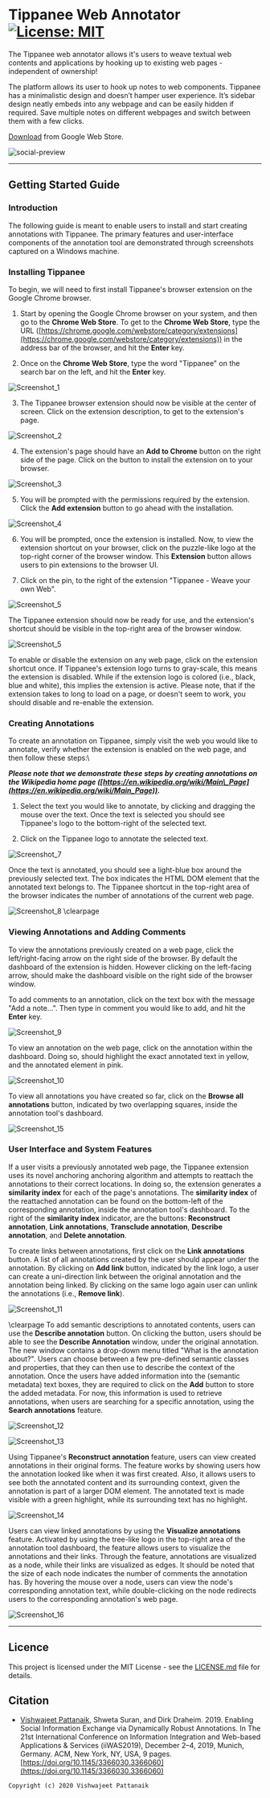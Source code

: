 # Tippanee Web Annotator &nbsp;&nbsp;&nbsp;&nbsp;&nbsp;&nbsp; [![License: MIT](https://img.shields.io/badge/License-MIT-green.svg)](https://opensource.org/licenses/MIT)

The Tippanee web annotator allows it's users to weave textual web contents and applications by hooking up to existing web pages - independent of ownership!

The platform allows its user to hook up notes to web components. Tippanee has a minimalistic design and doesn’t hamper user experience. It’s sidebar design neatly embeds into any webpage and can be easily hidden if required. Save multiple notes on different webpages and switch between them with a few clicks.

[Download](https://chrome.google.com/webstore/detail/tippanee-weave-your-own-w/ccfghgegoegbjgloocplalkhfimgaccb?hl=en) from Google Web Store.

![social-preview](/social-preview/tippanee_social-preview.png)

---

## Getting Started Guide

### Introduction

The following guide is meant to enable users to install and start creating annotations with Tippanee. The primary features and user-interface components of the annotation tool are demonstrated through screenshots captured on a Windows machine.

### Installing Tippanee

To begin, we will need to first install Tippanee's browser extension on the Google Chrome browser.

1. Start by opening the Google Chrome browser on your system, and then go to the **Chrome Web Store**.  To get to the **Chrome Web Store**, type the URL ([https://chrome.google.com/webstore/category/extensions](https://chrome.google.com/webstore/category/extensions)) in the address bar of the browser, and hit the **Enter** key.

2. Once on the **Chrome Web Store**, type the word "Tippanee" on the search bar on the left, and hit the **Enter** key.

![Screenshot_1](/docs/screenshots/Screenshot_1.png)

3. The Tippanee browser extension should now be visible at the center of screen. Click on the extension description, to get to the extension's page.

![Screenshot_2](/docs/screenshots/Screenshot_2.png)

4. The extension's page should have an **Add to Chrome** button on the right side of the page. Click on the button to install the extension on to your browser.
    
![Screenshot_3](/docs/screenshots/Screenshot_3.png)
    
5. You will be prompted with the permissions required by the extension. Click the **Add extension** button to go ahead with the installation.
    
![Screenshot_4](/docs/screenshots/Screenshot_4.png)
    
6. You will be prompted, once the extension is installed. Now, to view the extension shortcut on your browser, click on the puzzle-like logo at the top-right corner of the browser window. This **Extension** button allows users to pin extensions to the browser UI.
    
7. Click on the pin, to the right of the extension "Tippanee - Weave your own Web".
    
![Screenshot_5](/docs/screenshots/Screenshot_5.png)

The Tippanee extension should now be ready for use, and the extension's shortcut should be visible in the top-right area of the browser window.

![Screenshot_5](/docs/screenshots/Screenshot_6.png)

To enable or disable the extension on any web page, click on the extension shortcut once. If Tippanee's extension logo turns to gray-scale, this means the extension is disabled. While if the extension logo is colored (i.e., black, blue and white), this implies the extension is active. Please note, that if the extension takes to long to load on a page, or doesn't seem to work, you should disable and re-enable the extension.

### Creating Annotations

To create an annotation on Tippanee, simply visit the web you would like to annotate, verify whether the extension is enabled on the web page, and then follow these steps:\\

***Please note that we demonstrate these steps by creating annotations on the Wikipedia home page ([https://en.wikipedia.org/wiki/Main\_Page](https://en.wikipedia.org/wiki/Main_Page)).***

1. Select the text you would like to annotate, by clicking and dragging the mouse over the text. Once the text is selected you should see Tippanee's logo to the bottom-right of the selected text.

2. Click on the Tippanee logo to annotate the selected text.

![Screenshot_7](/docs/screenshots/Screenshot_7.png)


Once the text is annotated, you should see a light-blue box around the previously selected text. The box indicates the HTML DOM element that the annotated text belongs to. The Tippanee shortcut in the top-right area of the browser indicates the number of annotations of the current web page.

![Screenshot_8](/docs/screenshots/Screenshot_8.png)
\clearpage
### Viewing Annotations and Adding Comments

To view the annotations previously created on a web page, click the left/right-facing arrow on the right side of the browser. By default the dashboard of the extension is hidden. However clicking on the left-facing arrow, should make the dashboard visible on the right side of the browser window.

To add comments to an annotation, click on the text box with the message "Add a note...". Then type in comment you would like to add, and hit the **Enter** key.

![Screenshot_9](/docs/screenshots/Screenshot_9.png)

To view an annotation on the web page, click on the annotation within the dashboard. Doing so, should highlight the exact annotated text in yellow, and the annotated element in pink.

![Screenshot_10](/docs/screenshots/Screenshot_10.png)

To view all annotations you have created so far, click on the **Browse all annotations** button, indicated by two overlapping squares, inside the annotation tool's dashboard.

![Screenshot_15](/docs/screenshots/Screenshot_15.png)

### User Interface and System Features

If a user visits a previously annotated web page, the Tippanee extension uses its novel anchoring anchoring algorithm and attempts to reattach the annotations to their correct locations. In doing so, the extension generates a **similarity index** for each of the page's annotations. The **similarity index** of the reattached annotation can be found on the bottom-left of the corresponding annotation, inside the annotation tool's dashboard. To the right of the **similarity index** indicator, are the buttons: **Reconstruct annotation**, **Link annotations**, **Transclude annotation**, **Describe annotation**, and **Delete annotation**.

To create links between annotations, first click on the **Link annotations** button. A list of all annotations created by the user should appear under the annotation. By clicking on **Add link** button, indicated by the link logo, a user can create a uni-direction link between the original annotation and the annotation being linked. By clicking on the same logo again user can unlink the annotations (i.e., **Remove link**).

![Screenshot_11](/docs/screenshots/Screenshot_11.png)

\clearpage
To add semantic descriptions to annotated contents, users can use the **Describe annotation** button. On clicking the button, users should be able to see the **Describe Annotation** window, under the original annotation. The new window contains a drop-down menu titled "What is the annotation about?". Users can choose between a few pre-defined semantic classes and properties, that they can then use to describe the context of the annotation. Once the users have added information into the (semantic metadata) text boxes, they are required to click on the **Add** button to store the added metadata. For now, this information is used to retrieve annotations, when users are searching for a specific annotation, using the **Search annotations** feature.

![Screenshot_12](/docs/screenshots/Screenshot_12.png)

![Screenshot_13](/docs/screenshots/Screenshot_13.png)

Using Tippanee's **Reconstruct annotation** feature, users can view created annotations in their original forms. The feature works by showing users how the annotation looked like when it was first created. Also, it allows users to see both the annotated content and its surrounding context, given the annotation is part of a larger DOM element. The annotated text is made visible with a green highlight, while its surrounding text has no highlight.

![Screenshot_14](/docs/screenshots/Screenshot_14.png)

Users can view linked annotations by using the **Visualize annotations** feature. Activated by using the tree-like logo in the top-right area of the annotation tool dashboard, the feature allows users to visualize the annotations and their links. Through the feature, annotations are visualized as a node, while their links are visualized as edges. It should be noted that the size of each node indicates the number of comments the annotation has. By hovering the mouse over a node, users can view the node's corresponding annotation text, while double-clicking on the node redirects users to the corresponding annotation's web page.

![Screenshot_16](/docs/screenshots/Screenshot_16.png)

---

## Licence

This project is licensed under the MIT License - see the [LICENSE.md](/docs/LICENSE.md) file for details.

## Citation
* [Vishwajeet Pattanaik](https://github.com/vpattanaik), Shweta Suran, and Dirk Draheim. 2019. Enabling Social Information Exchange via Dynamically Robust Annotations. In The 21st International Conference on Information Integration and Web-based Applications & Services (iiWAS2019), December 2–4, 2019, Munich, Germany. ACM, New York, NY, USA, 9 pages. [https://doi.org/10.1145/3366030.3366060](https://doi.org/10.1145/3366030.3366060)

```
Copyright (c) 2020 Vishwajeet Pattanaik
```
